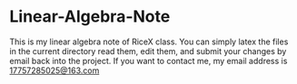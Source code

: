 # Linear-Algebra-Note
This is my linear algebra note of RiceX class.
You can simply latex the files in the current directory read them, edit them, and submit your changes by email back into the project.
If you want to contact me, my email address is 17757285025@163.com 
